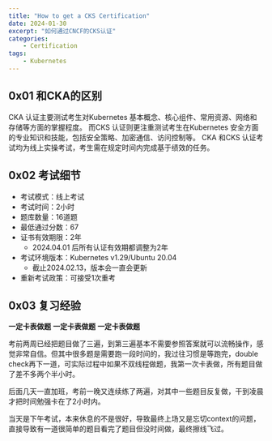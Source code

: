```yaml
---
title: "How to get a CKS Certification"
date: 2024-01-30
excerpt: "如何通过CNCF的CKS认证"
categories: 
    - Certification
tags:
    - Kubernetes
---
```




## 0x01 和CKA的区别

CKA 认证主要测试考生对Kubernetes 基本概念、核心组件、常用资源、网络和存储等方面的掌握程度。 而CKS 认证则更注重测试考生在Kubernetes 安全方面的专业知识和技能，包括安全策略、加密通信、访问控制等。 CKA 和CKS 认证考试均为线上实操考试，考生需在规定时间内完成基于绩效的任务。

## 0x02 考试细节

- 考试模式：线上考试
- 考试时间：2小时
- 题库数量：16道题
- 最低通过分数：67
- 证书有效期限：2年
  - 2024.04.01 后所有认证有效期都调整为2年
- 考试环境版本：Kubernetes v1.29/Ubuntu 20.04
  - 截止2024.02.13，版本会一直会更新
- 重新考试政策：可接受1次重考

## 0x03 复习经验

**一定卡表做题**
**一定卡表做题**
**一定卡表做题**

考前两周已经把题目做了三遍，到第三遍基本不需要参照答案就可以流畅操作，感觉非常自信。但其中很多题是需要跑一段时间的，我过往习惯是等跑完，double check再下一道，可实际过程中如果不双线程做题，我第一次卡表做，所有题目做了差不多两个半小时。

后面几天一直加班，考前一晚又连续练了两遍，对其中一些题目反复做，干到凌晨才把时间勉强卡在了2小时内。

当天是下午考试，本来休息的不是很好，导致最终上场又是忘切context的问题，直接导致有一道很简单的题目看完了题目但没时间做，最终擦线飞过。